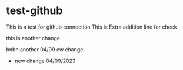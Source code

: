# test-github
This is a test for github connection 
This is Extra addition 
line for check

this is another change

bnbn
another
04/09 ew change
* new change 04/09/2023